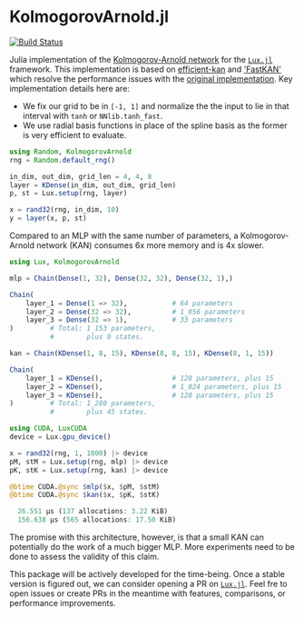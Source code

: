 # KolmogorovArnold.jl

[![Build Status](https://github.com/vpuri3/KolmogorovArnold.jl/actions/workflows/CI.yml/badge.svg?branch=master)](https://github.com/vpuri3/KolmogorovArnold.jl/actions/workflows/CI.yml?query=branch%3Amaster)

Julia implementation of the [Kolmogorov-Arnold network](https://arxiv.org/abs/2404.19756)
for the [`Lux.jl`](https://lux.csail.mit.edu/stable/) framework.
This implementation is based on [efficient-kan](https://github.com/Blealtan/efficient-kan)
and ['FastKAN'](https://github.com/ZiyaoLi/fast-kan) which resolve the performance
issues with the [original implementation](https://github.com/KindXiaoming/pykan).
Key implementation details here are:
- We fix our grid to be in `[-1, 1]` and normalize the the input to lie in that interval with `tanh` or `NNlib.tanh_fast`.
- We use radial basis functions in place of the spline basis as the former is very efficient to evaluate.

```julia
using Random, KolmogorovArnold
rng = Random.default_rng()

in_dim, out_dim, grid_len = 4, 4, 8
layer = KDense(in_dim, out_dim, grid_len)
p, st = Lux.setup(rng, layer)

x = rand32(rng, in_dim, 10)
y = layer(x, p, st)
```

Compared to an MLP with the same number of parameters, a Kolmogorov-Arnold network (KAN)
consumes 6x more memory and is 4x slower.
```julia
using Lux, KolmogorovArnold

mlp = Chain(Dense(1, 32), Dense(32, 32), Dense(32, 1),)
```
```julia
Chain(
    layer_1 = Dense(1 => 32),           # 64 parameters
    layer_2 = Dense(32 => 32),          # 1_056 parameters
    layer_3 = Dense(32 => 1),           # 33 parameters
)         # Total: 1_153 parameters,
          #        plus 0 states.
```

```julia
kan = Chain(KDense(1, 8, 15), KDense(8, 8, 15), KDense(8, 1, 15))
```
```julia
Chain(
    layer_1 = KDense(),                 # 128 parameters, plus 15
    layer_2 = KDense(),                 # 1_024 parameters, plus 15
    layer_3 = KDense(),                 # 128 parameters, plus 15
)         # Total: 1_280 parameters,
          #        plus 45 states.
```
```julia
using CUDA, LuxCUDA
device = Lux.gpu_device()

x = rand32(rng, 1, 1000) |> device
pM, stM = Lux.setup(rng, mlp) |> device
pK, stK = Lux.setup(rng, kan) |> device

@btime CUDA.@sync $mlp($x, $pM, $stM)
@btime CUDA.@sync $kan($x, $pK, $stK)
```
```julia
  26.551 μs (137 allocations: 3.22 KiB)
  156.638 μs (565 allocations: 17.50 KiB)
```
The promise with this architecture, however, is that a small KAN can potentially do the work of a
much bigger MLP.
More experiments need to be done to assess the validity of this claim.

This package will be actively developed for the time-being.
Once a stable version is figured out, we can consider opening a PR on [`Lux.jl`](https://github.com/LuxDL/Lux.jl).
Feel fre to open issues or create PRs in the meantime with features, comparisons, or performance improvements.
